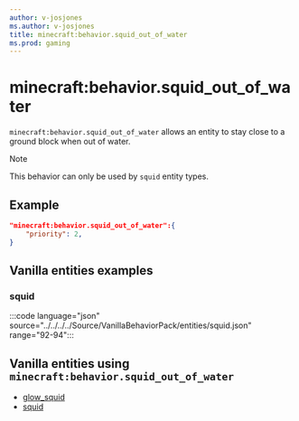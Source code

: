 ```yaml
---
author: v-josjones
ms.author: v-josjones
title: minecraft:behavior.squid_out_of_water
ms.prod: gaming
---
```


# minecraft:behavior.squid_out_of_water

`minecraft:behavior.squid_out_of_water` allows an entity to stay close to a ground block when out of water.

> [!NOTE]
> This behavior can only be used by `squid` entity types.

## Example

```json
"minecraft:behavior.squid_out_of_water":{
    "priority": 2,
}
```

## Vanilla entities examples

### squid

:::code language="json" source="../../../../Source/VanillaBehaviorPack/entities/squid.json" range="92-94":::

## Vanilla entities using `minecraft:behavior.squid_out_of_water`

- [glow_squid](../../../../Source/VanillaBehaviorPack_Snippets/entities/glow_squid.md)
- [squid](../../../../Source/VanillaBehaviorPack_Snippets/entities/squid.md)

